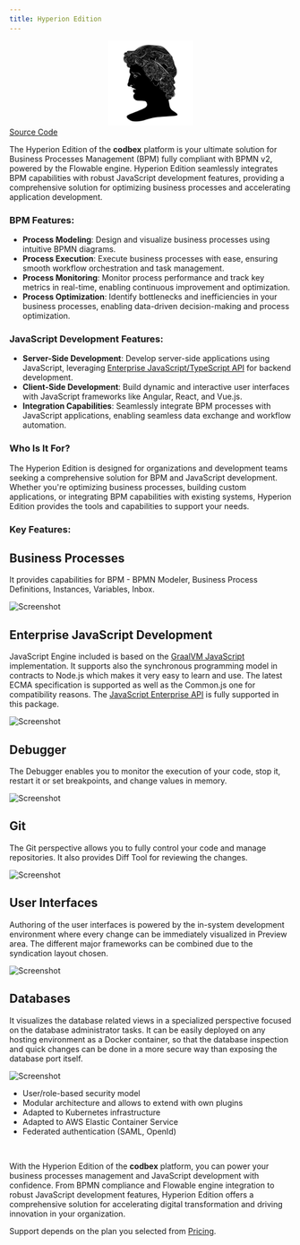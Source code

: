```yaml
---
title: Hyperion Edition
---
```


<div style="text-align: center;">
   <img src="/images/products/Hyperion.svg" style="width: 30%; !important;"/>
</div>

<div class="product-tag"><a href="https://github.com/codbex/codbex-hyperion" target="_blank" class="product-link">Source Code</a></div>

The Hyperion Edition of the <b>codbex</b> platform is your ultimate solution for Business Processes Management (BPM) fully compliant with BPMN v2, powered by the Flowable engine. Hyperion Edition seamlessly integrates BPM capabilities with robust JavaScript development features, providing a comprehensive solution for optimizing business processes and accelerating application development.

### BPM Features:

- **Process Modeling**: Design and visualize business processes using intuitive BPMN diagrams.
- **Process Execution**: Execute business processes with ease, ensuring smooth workflow orchestration and task management.
- **Process Monitoring**: Monitor process performance and track key metrics in real-time, enabling continuous improvement and optimization.
- **Process Optimization**: Identify bottlenecks and inefficiencies in your business processes, enabling data-driven decision-making and process optimization.

### JavaScript Development Features:

- **Server-Side Development**: Develop server-side applications using JavaScript, leveraging  <a href="/documentation/platform/sdk/" target="_blank">Enterprise JavaScript/TypeScript API</a> for backend development.
- **Client-Side Development**: Build dynamic and interactive user interfaces with JavaScript frameworks like Angular, React, and Vue.js.
- **Integration Capabilities**: Seamlessly integrate BPM processes with JavaScript applications, enabling seamless data exchange and workflow automation.

### Who Is It For?

The Hyperion Edition is designed for organizations and development teams seeking a comprehensive solution for BPM and JavaScript development. Whether you're optimizing business processes, building custom applications, or integrating BPM capabilities with existing systems, Hyperion Edition provides the tools and capabilities to support your needs.

### Key Features:

<section>
    <div class="container flex">
        <div class="text">
            <h2>Business Processes</h2>
            <p>It provides capabilities for BPM - BPMN Modeler, Business Process Definitions, Instances, Variables, Inbox.</p>
        </div>
        <div class="image">
            <img src="{{ site.baseurl }}/images/features/bpm-perspective.png" alt="Screenshot" class="screenshot editable" />
        </div>
    </div>
</section>

<section>
    <div class="container flex">
        <div class="text">
            <h2>Enterprise JavaScript Development</h2>
            <p>JavaScript Engine included is based on the <a href="https://www.graalvm.org/latest/reference-manual/js/" target="_blank">GraalVM JavaScript</a> 
            implementation. It supports also the synchronous programming model in contracts to 
            Node.js which makes it very easy to learn and use. The latest ECMA specification 
            is supported as well as the Common.js one for compatibility reasons. 
            The <a href="/documentation/platform/sdk/" target="_blank">JavaScript Enterprise API</a> is fully supported in this package.</p>
        </div>
        <div class="image">
            <img src="{{ site.baseurl }}/images/features/js-editor.png" alt="Screenshot" class="screenshot editable" />
        </div>
    </div>
</section>

<section>
    <div class="container flex">
        <div class="text">
            <h2>Debugger</h2>
            <p>The Debugger enables you to monitor the execution of your code, stop it, 
            restart it or set breakpoints, and change values in memory.</p>
        </div>
        <div class="image">
            <img src="{{ site.baseurl }}/images/features/debugger-perspective.png" alt="Screenshot" class="screenshot editable" />
        </div>
    </div>
</section>

<section>
    <div class="container flex">
        <div class="text">
            <h2>Git</h2>
            <p>The Git perspective allows you to fully control your code and manage repositories.
            It also provides Diff Tool for reviewing the changes.</p>
        </div>
        <div class="image">
            <img src="{{ site.baseurl }}/images/features/git-perspective.png" alt="Screenshot" class="screenshot editable" />
        </div>
    </div>
</section>

<section>
    <div class="container flex">
        <div class="text">
            <h2>User Interfaces</h2>
            <p>Authoring of the user interfaces is powered by the in-system development environment 
            where every change can be immediately visualized in Preview area. 
            The different major frameworks can be combined due to the syndication layout chosen.</p>
        </div>
        <div class="image">
            <img src="{{ site.baseurl }}/images/features/ui-widgets.png" alt="Screenshot" class="screenshot editable" />
        </div>
    </div>
</section>

<section>
    <div class="container flex">
        <div class="text">
            <h2>Databases</h2>
            <p>It visualizes the database related views in a specialized perspective focused on the database 
            administrator tasks. It can be easily deployed on any hosting environment as a Docker container, 
            so that the database inspection and quick changes can be done in a more secure way than exposing 
            the database port itself.</p>
        </div>
        <div class="image">
            <img src="{{ site.baseurl }}/images/features/database-perspective.png" alt="Screenshot" class="screenshot editable" />
        </div>
    </div>
</section>

* User/role-based security model
* Modular architecture and allows to extend with own plugins
* Adapted to Kubernetes infrastructure
* Adapted to AWS Elastic Container Service
* Federated authentication (SAML, OpenId)

<br>

With the Hyperion Edition of the <b>codbex</b> platform, you can power your business processes management and JavaScript development with confidence. From BPMN compliance and Flowable engine integration to robust JavaScript development features, Hyperion Edition offers a comprehensive solution for accelerating digital transformation and driving innovation in your organization.

Support depends on the plan you selected from <a href="https://www.codbex.com/pricing/">Pricing</a>.

